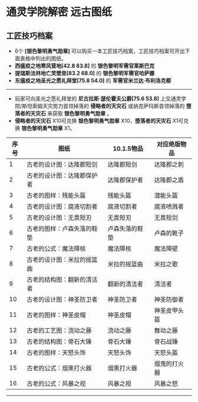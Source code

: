 # 通灵学院解密 远古图纸
## 工匠技巧档案

- 6个 **[银色黎明勇气勋章]** 可以购买一本工匠技巧档案，工匠技巧档案可开出下面表格中列出的图纸。
- **西瘟疫之地寒风营地[42.8 83.8]** 的 **银色黎明军需官莱斯巴克**
- **提瑞斯法林地亡灵壁垒[83.2 68.0]** 的 **银色黎明军需官哈萨娜**
- **东瘟疫之地圣光之愿礼拜堂[75.8 54.0]** 的 **军需官米兰达·布利洛克都**
---
- 玩家可向圣光之愿礼拜堂的 **尼古拉斯·瑟伦霍夫公爵[75.6 53.8]** 上交通灵学院/斯坦索姆天灾势力首领掉落的 **侵略者的天灾石** 或纳克萨玛斯首领掉落的 **堕落者的天灾石** 来获取 **银色黎明勇气勋章** 。
- **侵略者的天灾石** X10可兑换 **银色黎明勇气勋章** X10，**堕落者的天灾石** X1可兑换 **银色黎明勇气勋章** X1。

|序号	| 图纸 | 10.1.5物品 | 对应绝版物品 |
|---|---|---|---|
1 | 古老的设计图：达隆郡短剑 | 达隆郡短剑 | 达隆郡之刺
2 | 古老的设计图：达隆郡保护者 | 达隆郡保护者 | 达隆郡之盾
3 | 古老的图样：残能头盔 | 残能头盔 | 潜能头盔
4 | 古老的设计图：腐液切割者 | 腐液切割者 | 腐液喷溅者
5 | 古老的设计图：无畏短刃 | 无畏短刃 | 无畏短剑
6 | 古老的图样：卢森失落的鞋垫 | 卢森失落的鞋垫 | 卢森的靴子
7 | 古老的公式：魔法障核 | 魔法障核 | 魔法障壁
8 | 古老的设计图：米拉的摇篮曲 | 米拉的摇篮曲 | 米拉之歌
9 | 古老的结构图：翻新的清洁者 | 翻新的清洁者 | 清洁者
10 | 古老的设计图：神圣防卫者 | 神圣防卫者 | 神圣防御者
11 | 古老的图样：神圣皮帽 | 神圣皮帽 | 神圣皮甲头盔
12 | 古老的工艺图：流动之藤 | 流动之藤 | 舞动之藤
13 | 古老的结构图：骨石大锤 | 骨石大锤 | 骨石战锤
14 | 古老的图样：天怒头饰 | 天怒头饰 | 天怒头盔
15 | 古老的公式：烟熏打火器 | 烟熏打火器 | 烟鬼的打火器
16 | 古老的公式：风暴之视 | 风暴之视 | 风暴之怒

---